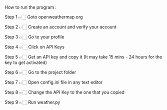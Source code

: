 How to run the program :

Step 1 👉🏻 Goto openweathermap.org

Step 2 👉🏻 Create an account and verify your account

Step 3 👉🏻 Go to your profile

Step 4 👉🏻 Click on API Keys

Step 5 👉🏻 Get an API key and copy it (It may take 15 mins - 24 hours for the key to get activated)

Step 6 👉🏻 Go to the project folder

Step 7 👉🏻 Open config.ini file in any text editor

Step 8 👉🏻 Change the API Key to the one that you copied

Step 9 👉🏻 Run weather.py
